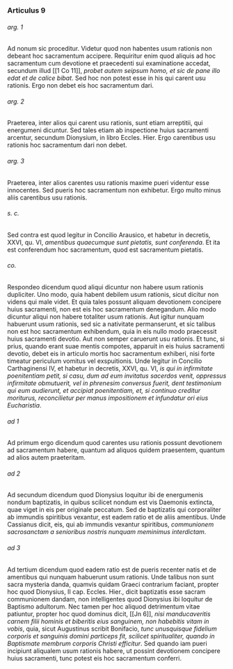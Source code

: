 ### Articulus 9

###### arg. 1
Ad nonum sic proceditur. Videtur quod non habentes usum rationis non debeant hoc sacramentum accipere. Requiritur enim quod aliquis ad hoc sacramentum cum devotione et praecedenti sui examinatione accedat, secundum illud [[1 Co 11]], *probet autem seipsum homo, et sic de pane illo edat et de calice bibat*. Sed hoc non potest esse in his qui carent usu rationis. Ergo non debet eis hoc sacramentum dari.

###### arg. 2
Praeterea, inter alios qui carent usu rationis, sunt etiam arreptitii, qui energumeni dicuntur. Sed tales etiam ab inspectione huius sacramenti arcentur, secundum Dionysium, in libro Eccles. Hier. Ergo carentibus usu rationis hoc sacramentum dari non debet.

###### arg. 3
Praeterea, inter alios carentes usu rationis maxime pueri videntur esse innocentes. Sed pueris hoc sacramentum non exhibetur. Ergo multo minus aliis carentibus usu rationis.

###### s. c.
Sed contra est quod legitur in Concilio Arausico, et habetur in decretis, XXVI, qu. VI, *amentibus quaecumque sunt pietatis, sunt conferenda*. Et ita est conferendum hoc sacramentum, quod est sacramentum pietatis.

###### co.
Respondeo dicendum quod aliqui dicuntur non habere usum rationis dupliciter. Uno modo, quia habent debilem usum rationis, sicut dicitur non videns qui male videt. Et quia tales possunt aliquam devotionem concipere huius sacramenti, non est eis hoc sacramentum denegandum. Alio modo dicuntur aliqui non habere totaliter usum rationis. Aut igitur nunquam habuerunt usum rationis, sed sic a nativitate permanserunt, et sic talibus non est hoc sacramentum exhibendum, quia in eis nullo modo praecessit huius sacramenti devotio. Aut non semper caruerunt usu rationis. Et tunc, si prius, quando erant suae mentis compotes, apparuit in eis huius sacramenti devotio, debet eis in articulo mortis hoc sacramentum exhiberi, nisi forte timeatur periculum vomitus vel exspuitionis. Unde legitur in Concilio Carthaginensi IV, et habetur in decretis, XXVI, qu. VI, *is qui in infirmitate poenitentiam petit, si casu, dum ad eum invitatus sacerdos venit, oppressus infirmitate obmutuerit, vel in phrenesim conversus fuerit, dent testimonium qui eum audierunt, et accipiat poenitentiam, et, si continuo creditur moriturus, reconcilietur per manus impositionem et infundatur ori eius Eucharistia*.

###### ad 1
Ad primum ergo dicendum quod carentes usu rationis possunt devotionem ad sacramentum habere, quantum ad aliquos quidem praesentem, quantum ad alios autem praeteritam.

###### ad 2
Ad secundum dicendum quod Dionysius loquitur ibi de energumenis nondum baptizatis, in quibus scilicet nondum est vis Daemonis extincta, quae viget in eis per originale peccatum. Sed de baptizatis qui corporaliter ab immundis spiritibus vexantur, est eadem ratio et de aliis amentibus. Unde Cassianus dicit, eis, qui ab immundis vexantur spiritibus, *communionem sacrosanctam a senioribus nostris nunquam meminimus interdictam*.

###### ad 3
Ad tertium dicendum quod eadem ratio est de pueris recenter natis et de amentibus qui nunquam habuerunt usum rationis. Unde talibus non sunt sacra mysteria danda, quamvis quidam Graeci contrarium faciant, propter hoc quod Dionysius, II cap. Eccles. Hier., dicit baptizatis esse sacram communionem dandam, non intelligentes quod Dionysius ibi loquitur de Baptismo adultorum. Nec tamen per hoc aliquod detrimentum vitae patiuntur, propter hoc quod dominus dicit, [[Jn 6]], *nisi manducaveritis carnem filii hominis et biberitis eius sanguinem, non habebitis vitam in vobis*, quia, sicut Augustinus scribit Bonifacio, *tunc unusquisque fidelium corporis et sanguinis domini particeps fit, scilicet spiritualiter, quando in Baptismate membrum corporis Christi efficitur*. Sed quando iam pueri incipiunt aliqualem usum rationis habere, ut possint devotionem concipere huius sacramenti, tunc potest eis hoc sacramentum conferri.

